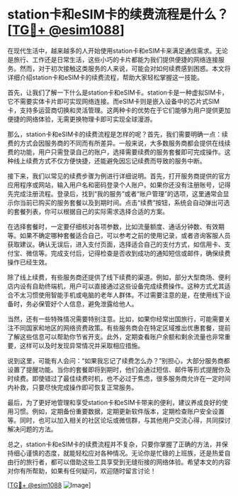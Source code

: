 # station卡和eSIM卡的续费流程是什么？[[TG💪+ @esim1088](https://t.me/s/esim1088)]

在现代生活中，越来越多的人开始使用station卡和eSIM卡来满足通信需求。无论是旅行、工作还是日常生活，这些小巧的卡片都能为我们提供便捷的网络连接服务。然而，对于初次接触这类服务的人来说，可能会对如何续费感到困惑。本文将详细介绍station卡和eSIM卡的续费流程，帮助大家轻松掌握这一技能。

首先，让我们了解一下什么是station卡和eSIM卡。station卡是一种虚拟SIM卡，它不需要实体卡片即可实现网络连接。而eSIM卡则是嵌入设备中的芯片式SIM卡，支持多运营商切换和灵活管理。这两种卡的优势在于它们能够为用户提供更加便捷的网络体验，无需更换物理卡即可实现全球漫游。

那么，station卡和eSIM卡的续费流程是怎样的呢？首先，我们需要明确一点：续费的方式会因服务商的不同而有所差异。一般来说，大多数服务商都会提供在线续费的功能，用户只需登录自己的账户，选择需要续费的服务套餐即可完成操作。这种线上续费方式不仅方便快捷，还能避免因忘记续费而导致的服务中断。

接下来，我们以常见的续费步骤为例进行详细说明。首先，打开服务商提供的官方应用程序或网站，输入用户名和密码登录个人账户。如果你还没有注册账号，记得先完成注册流程。登录后，找到“我的服务”或者“账户管理”的选项，这里通常会显示你当前已购买的服务套餐以及到期时间。点击“续费”按钮，系统会自动弹出可选的套餐列表，你可以根据自己的实际需求选择合适的方案。

在选择套餐时，一定要仔细核对各项参数，比如流量额度、通话分钟数、有效期等。如果不确定哪种套餐适合自己，可以参考之前的使用记录，或者咨询客服人员获取建议。确认无误后，进入支付页面，选择适合自己的支付方式，如信用卡、支付宝、微信等。完成支付后，记得检查是否收到成功的通知短信或邮件，确保续费操作已经生效。

除了线上续费，有些服务商还提供了线下续费的渠道。例如，部分大型商场、便利店内设有自助终端机，用户可以直接通过这些设备完成续费操作。这种方式尤其适合不太习惯使用智能手机或电脑的老年人群体。不过需要注意的是，在使用线下设备时，务必保管好个人信息，避免泄露给他人。

当然，还有一些特殊情况需要特别注意。比如，如果你经常出国旅行，可能需要关注不同国家和地区的网络资费政策。有些服务商会在特定区域推出优惠套餐，提前了解这些信息可以帮助你节省开支。此外，定期查看账户余额和剩余流量也非常重要，这样可以及时发现异常情况并采取相应措施。

说到这里，可能有人会问：“如果我忘记了续费怎么办？”别担心，大部分服务商都设置了提醒功能。当你的套餐即将到期时，他们会通过短信、邮件等形式提醒你及时续费。即使错过了最佳续费时机，也不必过于焦虑，很多服务商允许在一定时间内补救，只要尽快完成操作即可恢复正常服务。

最后，为了更好地管理和享受station卡和eSIM卡带来的便利，建议养成良好的使用习惯。例如，定期备份重要数据，定期更新软件版本，定期检查账户安全设置等。同时，也可以加入相关的社区论坛或微信群，与其他用户交流心得，共同探讨解决问题的方法。

总之，station卡和eSIM卡的续费流程并不复杂，只要你掌握了正确的方法，并保持细心谨慎的态度，就能轻松应对各种情况。无论你是忙碌的上班族，还是热爱自由行的旅行者，都可以借助这些工具享受到无缝衔接的网络体验。希望本文的内容对你有所帮助，如果有任何疑问，欢迎随时留言讨论！

[[TG💪+ @esim1088](https://t.me/s/esim1088) ![Image](https://i.postimg.cc/4NQfJmqS/Snipaste-2025-05-13-00-14-12.png)]